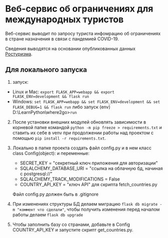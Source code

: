 # Веб-сервис об ограничениях для международных туристов

Веб-сервис выводит по запросу туриста инфомрацию об ограничениях в стране назначения в связи с пандемией COVID-19.

Сведения выводятся на основании опубликованных данных [Ростуризма](https://city.russia.travel/safety/kakie_strany_otkryty/).

## Для локального запуска
1. запуск: 
* Linux и Mac: `export FLASK_APP=webapp && export FLASK_ENV=development && flask run`
* Windows: `set FLASK_APP=webapp && set FLASK_ENV=development && set FLASK_DEBUG=1 && flask run`
    либо запуск (env) D:\LearnPython\where2go>`run`

2. После установки внешних модулей обновлять зависимости в корневой папке командой `python -m pip freeze > requirements.txt` и ставить их себе в venv при продолжении работы над проектом с помощью `pip install -r requirements.txt`.

3. Локально в папке проекта создать файл config.py и в нем класс class Config(object): и переменные:
    * SECRET_KEY = "секретный ключ приложения для авторизации"
    * SQLALCHEMY_DATABASE_URI = "ссылка на облачную бд, начиная с postgresql://"
    * SQLALCHEMY_TRACK_MODIFICATIONS = False
    * COUNTRY_API_KEY = "ключ API" для скрипта fetch_countries.py
    
    Файл config.py должен быть в .gitignore

4. При изменениях структуры БД делаем миграцию `flask db migrate -m "коммент что сделали"`, чтобы получить изменения перед началом работы делаем `flask db upgrade`
5. Чтобы заполнить базу со странами, добавьте в Config COUNTRY_API_KEY и запустите скрипт get_countries.py.